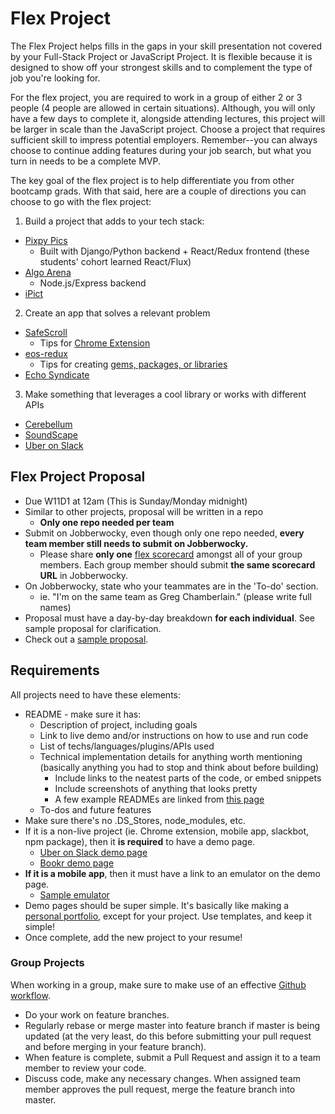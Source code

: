 # Flex Project

The Flex Project helps fills in the gaps in your skill presentation not covered by your Full-Stack Project or JavaScript Project. It is flexible because it is designed to show off your strongest skills and to complement the type of job you're looking for.

For the flex project, you are required to work in a group of either 2 or 3 people (4 people are allowed in certain situations). Although, you will only have a few days to complete it, alongside attending lectures, this project will be larger in scale than the JavaScript project. Choose a project that requires sufficient skill to impress potential employers. Remember--you can always choose to continue adding features during your job search, but what you turn in needs to be a complete MVP.

The key goal of the flex project is to help differentiate you from other bootcamp grads. With that said, here are a couple of directions you can choose to go with the flex project:

1. Build a project that adds to your tech stack:
  * [Pixpy Pics](http://www.pixpy.tech/)
    * Built with Django/Python backend + React/Redux frontend (these students' cohort learned React/Flux)
  * [Algo Arena](http://algorithm-arena.appspot.com/)
    * Node.js/Express backend
  * [iPict](https://itunes.apple.com/us/app/ipict/id1155986338)
2. Create an app that solves a relevant problem
  * [SafeScroll](https://chrome.google.com/webstore/detail/safescroll/lkkeaiancamiccigdofacokfdjegoanm/related)
    * Tips for [Chrome Extension](chrome-extension.md)
  * [eos-redux](https://www.npmjs.com/package/eos-redux)
    * Tips for creating [gems, packages, or libraries](gem-or-library.md)
  * [Echo Syndicate](http://www.echosyndicate.com/#/)
3. Make something that leverages a cool library or works with different APIs
  * [Cerebellum](https://mvelk.github.io/cerebellum/)
  * [SoundScape](http://www.soundsscape.com/)
  * [Uber on Slack](https://uberonslack.com/)

## Flex Project Proposal
  * Due W11D1 at 12am (This is Sunday/Monday midnight)
  * Similar to other projects, proposal will be written in a repo
    * **Only one repo needed per team**
  * Submit on Jobberwocky, even though only one repo needed, **every team member still needs to submit on Jobberwocky.**
    * Please share **only one** [flex scorecard](https://docs.google.com/spreadsheets/d/18tWMvVYWXgPqz0g7MwKQ3EGWKczxQaeTuISgfo34PqM/edit?usp=sharing) amongst all of your group members. Each group member should submit **the same scorecard URL** in Jobberwocky.
  * On Jobberwocky, state who your teammates are in the 'To-do' section.
    * ie. "I'm on the same team as Greg Chamberlain." (please write full names)
  * Proposal must have a day-by-day breakdown **for each individual**. See sample proposal for clarification.
  * Check out a [sample proposal](flex-sample-proposal.md).


## Requirements

All projects need to have these elements:
 * README - make sure it has:
   * Description of project, including goals
   * Link to live demo and/or instructions on how to use and run code
   * List of techs/languages/plugins/APIs used
   * Technical implementation details for anything worth mentioning (basically anything you had to stop and think about before building)
     * Include links to the neatest parts of the code, or embed snippets
     * Include screenshots of anything that looks pretty
     * A few example READMEs are linked from [this page][example-readmes]
   * To-dos and future features
 * Make sure there's no .DS_Stores, node_modules, etc.
 * If it is a non-live project (ie. Chrome extension, mobile app, slackbot, npm package), then it **is required** to have a demo page.
   * [Uber on Slack demo page](https://uberonslack.com/)
   * [Bookr demo page](https://vinitp94.github.io/BookrLive/)
 * **If it is a mobile app**, then it must have a link to an emulator on the demo page.
   * [Sample emulator](https://appetize.io/app/kdwf1bge5u8abnak3qgqv898xc?device=nexus5&scale=100&orientation=portrait&osVersion=7.0)
 * Demo pages should be super simple. It's basically like making a [personal portfolio](../../application-materials/portfolio/portfolio.md), except for your project. Use templates, and keep it simple!
 * Once complete, add the new project to your resume!

 [example-readmes]: ../example-readmes.md

### Group Projects

When working in a group, make sure to make use of an effective [Github workflow](https://www.atlassian.com/git/tutorials/syncing).

  * Do your work on feature branches.
  * Regularly rebase or merge master into feature branch if master is being updated (at the very least, do this before submitting your pull request and before merging in your feature branch).
  * When feature is complete, submit a Pull Request and assign it to a team member to review your code.
  * Discuss code, make any necessary changes. When assigned team member approves the pull request, merge the feature branch into master.
